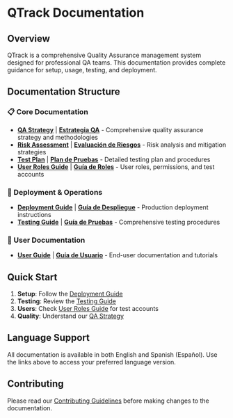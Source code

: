 # QTrack Documentation

## Overview

QTrack is a comprehensive Quality Assurance management system designed for professional QA teams. This documentation provides complete guidance for setup, usage, testing, and deployment.

## Documentation Structure

### 📋 Core Documentation
- **[QA Strategy](QA_STRATEGY.md)** | **[Estrategia QA](QA_STRATEGY.es.md)** - Comprehensive quality assurance strategy and methodologies
- **[Risk Assessment](RISK_ASSESSMENT.md)** | **[Evaluación de Riesgos](RISK_ASSESSMENT.es.md)** - Risk analysis and mitigation strategies
- **[Test Plan](TEST_PLAN.md)** | **[Plan de Pruebas](TEST_PLAN.es.md)** - Detailed testing plan and procedures
- **[User Roles Guide](USER_ROLES_GUIDE.md)** | **[Guía de Roles](USER_ROLES_GUIDE.es.md)** - User roles, permissions, and test accounts

### 🚀 Deployment & Operations
- **[Deployment Guide](deployment/README.md)** | **[Guía de Despliegue](deployment/README.es.md)** - Production deployment instructions
- **[Testing Guide](testing/testing-guide.md)** | **[Guía de Pruebas](testing/testing-guide.es.md)** - Comprehensive testing procedures

### 👥 User Documentation
- **[User Guide](user-guide/README.md)** | **[Guía de Usuario](user-guide/README.es.md)** - End-user documentation and tutorials

## Quick Start

1. **Setup**: Follow the [Deployment Guide](deployment/README.md)
2. **Testing**: Review the [Testing Guide](testing/testing-guide.md)
3. **Users**: Check [User Roles Guide](USER_ROLES_GUIDE.md) for test accounts
4. **Quality**: Understand our [QA Strategy](QA_STRATEGY.md)

## Language Support

All documentation is available in both English and Spanish (Español). Use the links above to access your preferred language version.

## Contributing

Please read our [Contributing Guidelines](../CONTRIBUTING.md) before making changes to the documentation.
